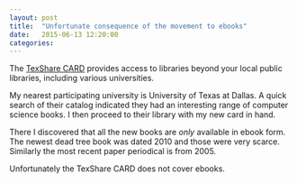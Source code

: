 ```yaml
---
layout: post
title:  "Unfortunate consequence of the movement to ebooks"
date:   2015-06-13 12:20:00
categories:   
---
```


The [TexShare CARD](https://www.tsl.texas.gov/texshare/card) provides access to libraries beyond your local public libraries,
including various universities. 

My nearest participating university is University of Texas at Dallas. A quick search of their catalog indicated
they had an interesting range of computer science books. I then proceed to their library with my new card in hand. 

There I discovered that all the new books are *only* available in ebook form. The newest dead tree book was dated
2010 and those were very scarce. Similarly the most recent paper periodical is from 2005. 

Unfortunately the TexShare CARD does not cover ebooks.








